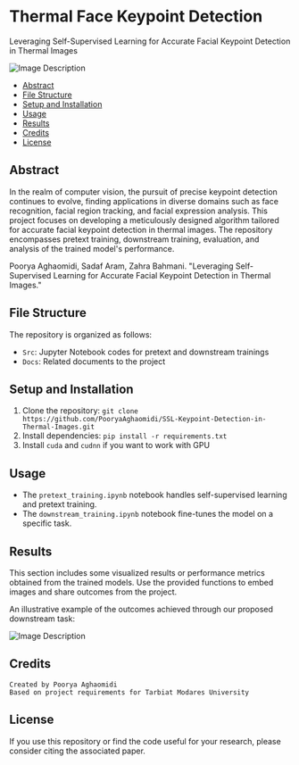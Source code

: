 # Thermal Face Keypoint Detection
Leveraging Self-Supervised Learning for Accurate Facial Keypoint Detection in Thermal Images

![Image Description](Docs/Model.jpg)

- [Abstract](#abstract)
- [File Structure](#file-structure)
- [Setup and Installation](#setup-and-installation)
- [Usage](#usage)
- [Results](#results)
- [Credits](#credits)
- [License](#license)


## Abstract
In the realm of computer vision, the pursuit of precise keypoint detection continues to evolve, finding applications in diverse domains such as face recognition, facial region tracking, and facial expression analysis. This project focuses on developing a meticulously designed algorithm tailored for accurate facial keypoint detection in thermal images. The repository encompasses pretext training, downstream training, evaluation, and analysis of the trained model's performance.


Poorya Aghaomidi, Sadaf Aram, Zahra Bahmani. "Leveraging Self-Supervised Learning for Accurate Facial Keypoint Detection in Thermal Images." 

## File Structure
The repository is organized as follows:

- `Src`: Jupyter Notebook codes for pretext and downstream trainings
- `Docs`: Related documents to the project


## Setup and Installation
1. Clone the repository: `git clone https://github.com/PooryaAghaomidi/SSL-Keypoint-Detection-in-Thermal-Images.git`
2. Install dependencies: `pip install -r requirements.txt`
3. Install `cuda` and `cudnn` if you want to work with GPU


## Usage
- The `pretext_training.ipynb` notebook handles self-supervised learning and pretext training.
- The `downstream_training.ipynb` notebook fine-tunes the model on a specific task.


## Results

This section includes some visualized results or performance metrics obtained from the trained models. Use the provided functions to embed images and share outcomes from the project.

An illustrative example of the outcomes achieved through our proposed downstream task:

![Image Description](Docs/Final_result.jpg)

## Credits

    Created by Poorya Aghaomidi
    Based on project requirements for Tarbiat Modares University


## License
If you use this repository or find the code useful for your research, please consider citing the associated paper.

